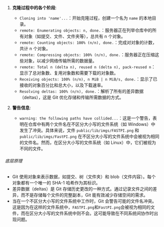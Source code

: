 1. **克隆过程中的各个阶段**:

   - `Cloning into 'name'...`：开始克隆过程，创建一个名为 `name` 的本地目录。
   - `remote: Enumerating objects: n, done.`：服务器正在列举仓库中的所有对象（如提交、文件、文件夹等），总共有 n 个对象。
   - `remote: Counting objects: 100% (n/n), done.`：完成对对象的计数，共计 n 个对象。
   - `remote: Compressing objects: 100% (n/n), done.`：服务器正在压缩这些对象，以减少网络传输所需的数据量。
   - `remote: Total n (delta n), reused n (delta n), pack-reused n`：显示了总对象数、复用对象数和需要下载的对象数。
   - `Receiving objects: 100% (n/n), n MiB | n MiB/s, done.`：显示了已接收的对象百分比和总大小，以及下载速率。
   - `Resolving deltas: 100% (n/n), done.`：解析了所有的差异数据（deltas），这是 Git 优化存储和传输所需数据的方式。

2. **警告信息**:

   - `warning: the following paths have collided...`：这是一个警告，表明在仓库中有两个文件名在不区分大小写的文件系统（如 Windows）中发生了冲突。具体来说，文件 `public/lib/imgs/FASTPI.png` 和 `public/lib/imgs/FastPI.png` 在不区分大小写的文件系统中会被视为相同的文件名。然而，在区分大小写的文件系统（如 Linux）中，它们被视为不同的文件。

###### 底层原理

- Git 使用对象来表示数据，如提交、树（文件夹）和 blob（文件内容）。每个对象都有一个唯一的 SHA-1 哈希作为其标识。
- 差异数据（deltas）是 Git 存储历史更改的一种方式。通过记录文件之间的差异，而不是存储每个文件的完整副本，Git 能有效减少存储空间的需求。
- 当在一个不区分大小写的文件系统中工作时，Git 会警告可能的文件名冲突。这是因为在这样的文件系统中，`FASTPI.png`和`FastPI.png`会被视为相同的文件，而在区分大小写的文件系统中则不会。这可能导致在不同系统间协作时出现问题。
